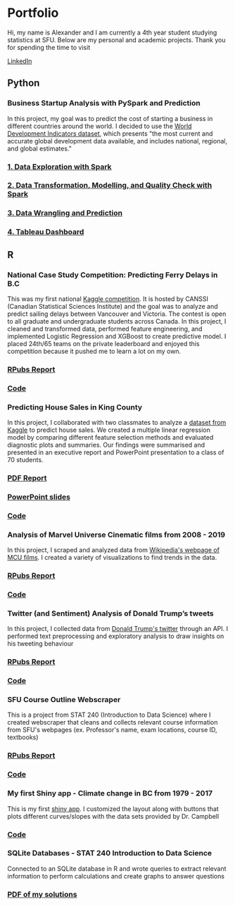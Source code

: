 # Portfolio

Hi, my name is Alexander and I am currently a 4th year student studying statistics at SFU.  Below are my personal and academic projects. Thank you for spending the time to visit

[LinkedIn](https://www.linkedin.com/in/alexander-lo-a2119317b/)

## Python
### Business Startup Analysis with PySpark and Prediction
In this project, my goal was to predict the cost of starting a business in different countries around the world. I decided to use the [World Development Indicators dataset](https://datacatalog.worldbank.org/dataset/world-development-indicators), which presents "the most current and accurate global development data available, and includes national, regional, and global estimates."
### [1. Data Exploration with Spark](https://github.com/alexlo97/Portfolio/blob/master/Projects/BusinessStartupAnalysis/Data%20Exploration.ipynb)
### [2. Data Transformation, Modelling, and Quality Check with Spark](https://github.com/alexlo97/Portfolio/blob/master/Projects/BusinessStartupAnalysis/Data_Transformation_Modeling_Quality_Check.ipynb)
### [3. Data Wrangling and Prediction](https://github.com/alexlo97/Portfolio/blob/master/Projects/BusinessStartupAnalysis/Data%20Science.ipynb)
### [4. Tableau Dashboard](https://public.tableau.com/profile/alex4006#!/vizhome/BusinessStartup/Dashboard1?publish=yes)

## R
### National Case Study Competition: Predicting Ferry Delays in B.C
This was my first national [Kaggle competition](https://www.kaggle.com/c/canssi-ncsc-ferry-delays/overview). It is hosted by CANSSI (Canadian Statistical Sciences Institute) and the goal was to analyze and predict sailing delays between Vancouver and Victoria. The contest is open to all graduate and undergraduate students across Canada. In this project, I cleaned and transformed data, performed feature engineering, and implemented Logistic Regression and XGBoost to create predictive model. I placed 24th/65 teams on the private leaderboard and enjoyed this competition because it pushed me to learn a lot on my own.
### [RPubs Report](http://rpubs.com/alexlo97/536052)
### [Code](https://github.com/alexlo97/Portfolio/blob/master/Projects/ferry%20delays%20case%20study%20competition/scaled_ferries.Rmd)

### Predicting House Sales in King County 
In this project, I collaborated with two classmates to analyze a [dataset from Kaggle](https://www.kaggle.com/harlfoxem/housesalesprediction) to predict house sales. We created a multiple linear regression model by comparing different feature selection methods and evaluated diagnostic plots and summaries. Our findings were summarised and presented in an executive report and PowerPoint presentation to a class of 70 students.
### [PDF Report](https://www.docdroid.net/5y2QKc4/stat-350-project-report.pdf)
### [PowerPoint slides](https://docs.google.com/presentation/d/1d3bMz0YZG9AqL_bYVowkAN12PyJ-OetIZV97-9dq_jw/edit?usp=sharing)
### [Code](https://github.com/alexlo97/Portfolio/blob/master/Projects/house%20price%20prediction/stat350_Project_HouseSalesPrice_v7-2.rmd)

### Analysis of Marvel Universe Cinematic films from 2008 - 2019
In this project, I scraped and analyzed data from [Wikipedia's webpage of MCU films](https://en.wikipedia.org/wiki/List_of_Marvel_Cinematic_Universe_films). I created a variety of visualizations to find trends in the data.
### [RPubs Report](https://rpubs.com/alexlo97/499619)
### [Code](https://github.com/alexlo97/Portfolio/blob/master/Projects/Analysis%20of%20MCU%20films/MCU_Analysis.rmd)

### Twitter (and Sentiment) Analysis of Donald Trump’s tweets
In this project, I collected data from [Donald Trump's twitter](https://twitter.com/realDonaldTrump?ref_src=twsrc%5Egoogle%7Ctwcamp%5Eserp%7Ctwgr%5Eauthor) through an API. I performed text preprocessing and exploratory analysis to draw insights on his tweeting behaviour
### [RPubs Report](http://rpubs.com/alexlo97/512292)
### [Code](https://github.com/alexlo97/Portfolio/blob/master/Projects/Twitter%20Analysis/Twitter%20Analysis%20of%20DT.Rmd)

### SFU Course Outline Webscraper
This is a project from STAT 240 (Introduction to Data Science) where I created webscraper that cleans and collects relevant course information from SFU's webpages (ex. Professor's name, exam locations, course ID, textbooks)
### [RPubs Report](http://rpubs.com/alexlo97/499396)
### [Code](https://github.com/alexlo97/Portfolio/blob/master/Projects/SFU%20webscraper/SFU_webscraper.Rmd)

### My first Shiny app - Climate change in BC from 1979 - 2017
This is my first [shiny app](https://shiny.rcg.sfu.ca/u/ala148/shinyapp/). I customized the layout along with buttons that plots different curves/slopes with the data sets provided by Dr. Campbell
### [Code](https://github.com/alexlo97/Portfolio/tree/master/Projects/shiny%20app)

### SQLite Databases - STAT 240 Introduction to Data Science 
Connected to an SQLite database in R and wrote queries to extract relevant information to perform calculations and create graphs to answer questions
### [PDF of my solutions](https://www.docdroid.net/FHnnvHF/qa-ass-4.pdf)



